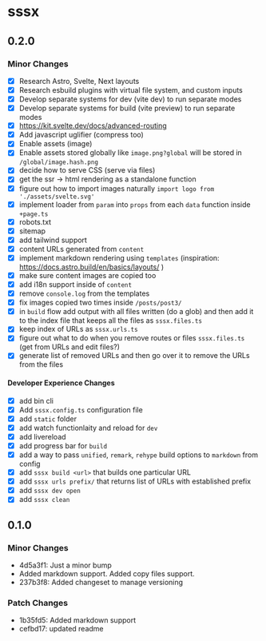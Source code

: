 # sssx

## 0.2.0

### Minor Changes

- [x] Research Astro, Svelte, Next layouts
- [x] Research esbuild plugins with virtual file system, and custom inputs
- [x] Develop separate systems for dev (vite dev) to run separate modes
- [x] Develop separate systems for build (vite preview) to run separate modes
- [x] https://kit.svelte.dev/docs/advanced-routing
- [x] Add javascript uglifier (compress too)
- [x] Enable assets (image)
- [x] Enable assets stored globally like `image.png?global` will be stored in `/global/image.hash.png`
- [x] decide how to serve CSS (serve via files)
- [x] get the ssr -> html rendering as a standalone function
- [x] figure out how to import images naturally `import logo from './assets/svelte.svg'`
- [x] implement loader from `param` into `props` from each `data` function inside `+page.ts`
- [x] robots.txt
- [x] sitemap
- [x] add tailwind support
- [x] content URLs generated from `content`
- [x] implement markdown rendering using `templates` (inspiration: https://docs.astro.build/en/basics/layouts/ )
- [x] make sure content images are copied too
- [x] add i18n support inside of `content`
- [x] remove `console.log` from the templates
- [x] fix images copied two times inside `/posts/post3/`
- [x] in `build` flow add output with all files written (do a glob) and then add it to the index file that keeps all the files as `sssx.files.ts`
- [x] keep index of URLs as `sssx.urls.ts`
- [x] figure out what to do when you remove routes or files `sssx.files.ts` (get from URLs and edit files?)
- [x] generate list of removed URLs and then go over it to remove the URLs from the files

#### Developer Experience Changes

- [x] add bin cli
- [x] Add `sssx.config.ts` configuration file
- [x] add `static` folder
- [x] add watch functionlaity and reload for `dev`
- [x] add livereload
- [x] add progress bar for `build`
- [x] add a way to pass `unified`, `remark`, `rehype` build options to `markdown` from config
- [x] add `sssx build <url>` that builds one particular URL
- [x] add `sssx urls prefix/` that returns list of URLs with established prefix
- [x] add `sssx dev open`
- [x] add `sssx clean`

## 0.1.0

### Minor Changes

- 4d5a3f1: Just a minor bump
- Added markdown support. Added copy files support.
- 237b3f8: Added changeset to manage versioning

### Patch Changes

- 1b35fd5: Added markdown support
- cefbd17: updated readme
